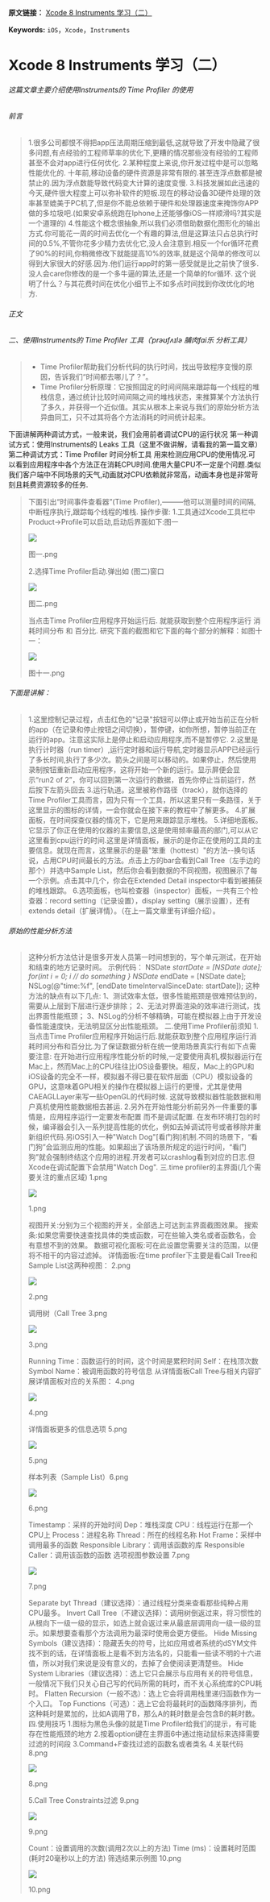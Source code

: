 **原文链接：** [Xcode 8 Instruments 学习（二）](http://www.jianshu.com/p/9ac281228de2)

**Keywords:** `iOS`，`Xcode`，`Instruments`

# Xcode 8 Instruments 学习（二）

###### 这篇文章主要介绍使用Instruments的 Time Profiler 的使用

###### 前言

> 1.很多公司都恨不得把app压法周期压缩到最低,这就导致了开发中隐藏了很多问题,有点经验的工程师草率的优化下,更糟的情况那些没有经验的工程师甚至不会对app进行任何优化.
> 2.某种程度上来说,你开发过程中是可以忽略性能优化的. 十年前,移动设备的硬件资源是非常有限的.甚至连浮点数都是被禁止的.因为浮点数能导致代码变大计算的速度变慢.
> 3.科技发展如此迅速的今天,硬件很大程度上可以弥补软件的短板.现在的移动设备3D硬件处理的效率甚至媲美于PC机了,但是你不能总依赖于硬件和处理器速度来掩饰你APP做的多垃圾吧.(如果安卓系统跑在Iphone上还能够像iOS一样顺滑吗?其实是一个道理的)
> 4.性能这个概念很抽象,所以我们必须借助数据化图形化的输出方式.你可能花一周的时间去优化一个有趣的算法,但是这算法只占总执行时间的0.5%,不管你花多少精力去优化它,没人会注意到.相反一个for循环花费了90%的时间,你稍微修改下就能提高10%的效率,就是这个简单的修改可以得到大家很大的好感.因为.他们运行app时的第一感受就是比之前快了很多.没人会care你修改的是一个多牛逼的算法,还是一个简单的for循环.
> 这个说明了什么？与其花费时间在优化小细节上不如多点时间找到你改优化的地方.

###### 正文

###### 二、使用Instruments的 Time Profiler 工具（ˈprəʊfʌɪlə 脯肉fai乐 分析工具）

> * Time Profiler帮助我们分析代码的执行时间，找出导致程序变慢的原因，告诉我们“时间都去哪儿了？”。
> * Time Profiler分析原理：它按照固定的时间间隔来跟踪每一个线程的堆栈信息，通过统计比较时间间隔之间的堆栈状态，来推算某个方法执行了多久，并获得一个近似值。其实从根本上来说与我们的原始分析方法异曲同工，只不过其将各个方法消耗的时间统计起来。

下面讲解两种调试方式，一般来说，我们会用前者调试CPU的运行状况
第一种调试方式：使用Instruments的 Leaks 工具（这里不做讲解，请看我的第一篇文章）
第二种调试方式：Time Profiler 时间分析工具 用来检测应用CPU的使用情况.可以看到应用程序中各个方法正在消耗CPU时间.使用大量CPU不一定是个问题.类似我们客户端中不同场景的天气,动画就对CPU依赖就非常高，动画本身也是非常苛刻且耗费资源较多的任务.

> 下面引出“时间事件查看器”(Time Profiler),———他可以测量时间的间隔,中断程序执行,跟踪每个线程的堆栈.
> 操作步骤:
> 1.工具通过Xcode工具栏中Product->Profile可以启动,启动后界面如下:图一
> 
> ![](http://upload-images.jianshu.io/upload_images/1738027-acb1e5c573b1e2cb.png?imageMogr2/auto-orient/strip%7CimageView2/2/w/1240)
> 
> 图一.png
> 
> 
> 
> 2.选择Time Profiler启动.弹出如 (图二)窗口
> 
> ![](http://upload-images.jianshu.io/upload_images/1738027-d2a7496c3c33b9e1.png?imageMogr2/auto-orient/strip%7CimageView2/2/w/1240)
> 
> 图二.png
> 
> 
> 
> 当点击Time Profiler应用程序开始运行后. 就能获取到整个应用程序运行 消耗时间分布 和 百分比.
> 研究下面的截图和它下面的每个部分的解释：如图十一：
> 
> ![](http://upload-images.jianshu.io/upload_images/1738027-c5e87f054cdbf796.png?imageMogr2/auto-orient/strip%7CimageView2/2/w/1240)
> 
> 图十一.png
> 
> 

###### 下面是讲解：

> 1.这里控制记录过程，点击红色的"记录"按钮可以停止或开始当前正在分析的app（在记录和停止按钮之间切换），暂停键，如你所想，暂停当前正在运行的app。注意这实际上是停止和启动应用程序,而不是暂停它.
> 2.这里是执行计时器（run timer）,运行定时器和运行导航,定时器显示APP已经运行了多长时间,执行了多少次。箭头之间是可以移动的。如果停止，然后使用录制按钮重新启动应用程序，这将开始一个新的运行。显示屏便会显示“run2 of 2”，你可以回到第一次运行的数据，首先你停止当前运行，然后按下左箭头回去
> 3.运行轨道。这里被称作路径（track），就你选择的Time Profiler工具而言，因为只有一个工具，所以这里只有一条路径，关于这里显示的图标的详情，一会你就会在接下来的教程中了解更多。
> 4.扩展面板，在时间探查仪器的情况下，它是用来跟踪显示堆栈。
> 5.详细地面板。它显示了你正在使用的仪器的主要信息,这是使用频率最高的部门,可以从它这里看到cpu运行的时间.这里是详情面板，展示的是你正在使用的工具的主要信息。就现在而言，这里展示的是最"笨重（hottest）"的方法--换句话说，占用CPU时间最长的方法。点击上方的bar会看到Call Tree（左手边的那个）并选中Sample List，然后你会看到数据的不同视图，视图展示了每一个示例。点击其中几个，你会在Extended Detail inspector中看到被捕获的堆栈跟踪。
> 6.选项面板，也叫检查器（inspector）面板，一共有三个检查器：record setting（记录设置），display setting（展示设置），还有extends detail（扩展详情）。（在上一篇文章里有详细介绍）。

###### 原始的性能分析方法

> 这种分析方法估计是很多开发人员第一时间想到的，写个单元测试，在开始和结束的地方记录时间。
> 示例代码：
> NSDate *startDate = [NSDate date];
> for(int i = 0; i  // do something
> }
> NSDate* endDate = [NSDate date];
> NSLog(@"time:%f", [endDate timeIntervalSinceDate: startDate]);
> 这种方法的缺点有以下几点:
> 1、测试效率太低，很多性能瓶颈是很难预估到的，需要从上层到下层进行逐步排除；
> 2、无法对界面渲染的效率进行测试，找出界面性能瓶颈；
> 3、NSLog的分析不够精确，可能在模拟器上由于开发设备性能速度快，无法明显区分出性能瓶颈。
> 二.使用Time Profiler前须知
> 1.当点击Time Profiler应用程序开始运行后.就能获取到整个应用程序运行消耗时间分布和百分比.为了保证数据分析在统一使用场景真实行有如下点需要注意:
> 在开始进行应用程序性能分析的时候,一定要使用真机,模拟器运行在Mac上，然而Mac上的CPU往往比iOS设备要快。相反，Mac上的GPU和iOS设备的完全不一样，模拟器不得已要在软件层面（CPU）模拟设备的GPU，这意味着GPU相关的操作在模拟器上运行的更慢，尤其是使用CAEAGLLayer来写一些OpenGL的代码时候. 这就导致模拟器性能数据和用户真机使用性能数据相去甚运.
> 2.另外在开始性能分析前另外一件重要的事情是，应用程序运行一定要发布配置 而不是调试配置.
> 在发布环境打包的时候，编译器会引入一系列提高性能的优化，例如去掉调试符号或者移除并重新组织代码.另iOS引入一种"Watch Dog"[看门狗]机制.不同的场景下，“看门狗”会监测应用的性能。如果超出了该场景所规定的运行时间，“看门狗”就会强制终结这个应用的进程.开发者可以crashlog看到对应的日志.但Xcode在调试配置下会禁用"Watch Dog".
> 三.time profiler的主界面(几个需要关注的重点区域)
> 1.png
> 
> ![](http://upload-images.jianshu.io/upload_images/1738027-def1166d02149e13.png?imageMogr2/auto-orient/strip%7CimageView2/2/w/1240)
> 
> 1.png
> 
> 
> 
> 视图开关:分别为三个视图的开关，全部选上可达到主界面截图效果。
> 搜索条:如果您需要快速查找具体的类或函数，可在些输入类名或者函数名，会有意想不到的效果。
> 数据可视化面板:可在此设置您需要关注的范围，以便将不相干的内容过滤掉。
> 详情面板:在time profiler下主要是看Call Tree和Sample List这两种视图：
> 2.png
> 
> ![](http://upload-images.jianshu.io/upload_images/1738027-15b89985b24e2e9c.png?imageMogr2/auto-orient/strip%7CimageView2/2/w/1240)
> 
> 2.png
> 
> 
> 
> 调用树（Call Tree 3.png
> 
> ![](http://upload-images.jianshu.io/upload_images/1738027-7ea9f4e64c72d21b.png?imageMogr2/auto-orient/strip%7CimageView2/2/w/1240)
> 
> 3.png
> 
> 
> 
> Running Time：函数运行的时间，这个时间是累积时间
> Self：在栈顶次数
> Symbol Name：被调用函数的符号信息
> 从详情面板Call Tree与相关内容扩展详情面板对应的关系图：
> 4.png
> 
> ![](http://upload-images.jianshu.io/upload_images/1738027-f190a1d6433b2929.png?imageMogr2/auto-orient/strip%7CimageView2/2/w/1240)
> 
> 4.png
> 
> 
> 
> 详情面板更多的信息选项
> 5.png
> 
> ![](http://upload-images.jianshu.io/upload_images/1738027-52ca0b4761147ba3.png?imageMogr2/auto-orient/strip%7CimageView2/2/w/1240)
> 
> 5.png
> 
> 
> 
> 样本列表（Sample List）6.png
> 
> ![](http://upload-images.jianshu.io/upload_images/1738027-835e7b8269656f84.png?imageMogr2/auto-orient/strip%7CimageView2/2/w/1240)
> 
> 6.png
> 
> 
> 
> Timestamp：采样的开始时间
> Dep：堆栈深度
> CPU：线程运行在那一个CPU上
> Process：进程名称
> Thread：所在的线程名称
> Hot Frame：采样中调用最多的函数
> Responsible Library：调用该函数的库
> Responsible Caller：调用该函数的函数
> 选项视图参数设置 7.png
> 
> ![](http://upload-images.jianshu.io/upload_images/1738027-4bf85b9ccd264775.png?imageMogr2/auto-orient/strip%7CimageView2/2/w/1240)
> 
> 7.png
> 
> 
> 
> Separate byt Thread（建议选择）：通过线程分类来查看那些纯种占用CPU最多。
> Invert Call Tree（不建议选择）：调用树倒返过来，将习惯性的从根向下一级一级的显示，如选上就会返过来从最底层调用向一级一级的显示。如果想要查看那个方法调用为最深时使用会更方便些。
> Hide Missing Symbols（建议选择）：隐藏丢失的符号，比如应用或者系统的dSYM文件找不到的话，在详情面板上是看不到方法名的，只能看一些读不明的十六进值，所以对我们来说是没有意义的，去掉了会使阅读更清楚些。
> Hide System Libraries（建议选择）：选上它只会展示与应用有关的符号信息，一般情况下我们只关心自己写的代码所需的耗时，而不关心系统库的CPU耗时。
> Flatten Recursion（一般不选）：选上它会将调用栈里递归函数作为一个入口。
> Top Functions（可选）：选上它会将最耗时的函数降序排列，而这种耗时是累加的，比如A调用了B，那么A的耗时数是会包含B的耗时数。
> 四.使用技巧
> 1.图标为黑色头像的就是Time Profiler给我们的提示，有可能存在性能瓶颈的地方
> 2.按着option键在主界面6中通过拖动鼠标来选择需要过滤的时间段
> 3.Command+F查找过滤的函数名或者类名
> 4.关联代码 8.png
> 
> ![](http://upload-images.jianshu.io/upload_images/1738027-d33dcbed36993632.png?imageMogr2/auto-orient/strip%7CimageView2/2/w/1240)
> 
> 8.png
> 
> 
> 
> 5.Call Tree Constraints过滤 9.png
> 
> ![](http://upload-images.jianshu.io/upload_images/1738027-c02a889178e90a94.png?imageMogr2/auto-orient/strip%7CimageView2/2/w/1240)
> 
> 9.png
> 
> 
> 
> Count：设置调用的次数(调用2次以上的方法)
> Time (ms)：设置耗时范围(耗时20毫秒以上的方法)
> 筛选结果示例图
> 10.png
> 
> ![](http://upload-images.jianshu.io/upload_images/1738027-7caae333320b1885.png?imageMogr2/auto-orient/strip%7CimageView2/2/w/1240)
> 
> 10.png
> 
> 


